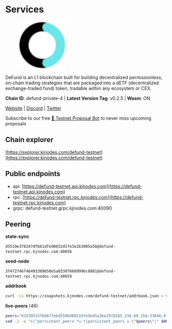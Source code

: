 # Services

<figure><img src="https://raw.githubusercontent.com/kj89/cosmos-images/main/logos/defund.png" width="150" alt=""><figcaption></figcaption></figure>

DeFund is an L1 blockchain built for building decentralized permissionless,  on-chain trading strategies that are packaged into a dETF (decentralized  exchange-traded fund) token, tradable within any ecosystem or CEX.

**Chain ID**: defund-private-4 | **Latest Version Tag**: v0.2.5 | **Wasm**: ON

[Website](https://www.defund.app) | [Discord](https://discord.gg/FV26pRPZ3P) | [Twitter](https://twitter.com/defund_finance)



Subscribe to our free [🤖 Testnet Proposal Bot](https://t.me/kjnodes_testnet_proposal_bot) to never miss upcoming proposals


## Chain explorer
[https://explorer.kjnodes.com/defund-testnet](https://explorer.kjnodes.com/defund-testnet)

## Public endpoints

* api: [https://defund-testnet.api.kjnodes.com](https://defund-testnet.api.kjnodes.com)
* rpc: [https://defund-testnet.rpc.kjnodes.com](https://defund-testnet.rpc.kjnodes.com)
* grpc: defund-testnet.grpc.kjnodes.com:40090

## Peering

**state-sync**

```text
d5519e378247dfb61dfe90652d1fe3e2b3005a5b@defund-testnet.rpc.kjnodes.com:40656
```

**seed-node**

```text
3f472746f46493309650e5a033076689996c8881@defund-testnet.rpc.kjnodes.com:40659
```

**addrbook**
```bash
curl -Ls https://snapshots.kjnodes.com/defund-testnet/addrbook.json > $HOME/.defund/config/addrbook.json
```

**live-peers** (46)
```bash
peers="61539515fb667febd559b980219fe9e45a3be197@185.234.69.154:33046,9f950e7aae61ef055706fc393d62764819d1aa54@62.171.169.230:40656,278602404e78c23f5aff7a04802179ad7ffaa676@18.234.102.132:26656,0108df8793ec07fa82ea202d54b70c603b827ea4@5.9.81.251:656,ddde85fd6bbb3db544750411f1bb6d3b5b40e700@65.108.92.199:40656,e0051024da03786ee8008f2ca310bb3ea05edab1@167.86.102.206:26656,41c5b53745e065bee2f46970e6590ce1c4884401@164.68.113.190:26656,b8435a6a109a9ad95057ce0f1786caf2e9dd0fcc@93.100.235.162:18656,2b8a63defdcde856b7c4febac9658ad2ef26befb@65.108.9.230:18656,3209ec925afead6706ac250aae88d1b85a45a2d3@167.86.85.247:30656,1ef2946255fcfcd37d0f518ff9beab256223ecca@38.242.140.2:26656,475831e66548184ac8402e3dd3c9d39bd08b5c68@38.242.139.98:26656,76d932d75b5de4c1799f8702b0047a4ab3de1b14@154.53.63.156:30656,78c53aca778b1239158cf4bf6a3aeeb2239501bb@38.242.216.35:40656,86ba2d9b6d88cd7776147a39b4eb377bd47749fb@62.141.45.243:40656,a32570fc38ffbff20cd4cbf72b335f4ef810d017@65.21.105.44:40656,2687b608599ef656f343a790f21fb3fb9292668e@194.146.13.187:26656,bf49dcb52d911e6edf8f553e7e6da7f9fbdadc39@212.23.222.89:26656,5eadb035be45a8cb69491324805175b86dd11b6b@65.108.232.182:13656,e26206d0e39515fb07915b28e468729340eb112e@38.242.244.163:26656,38c2e79f4d9043aac5fd699d3bd5b8c3bdab0ab2@154.12.241.185:26656,9caa4ac64062fa1178a9db93d24209841bbd30ba@199.175.98.110:26656,cb503107b4135363d5ff83ff6a1a1423d8db4166@62.171.174.210:40656,ea1af576f728832d90d4fe9944e45743bb270f24@154.12.245.40:30656,dc89aa77d70f97a1742e4e43d88d35d888ce48ba@109.123.247.186:26656,1f035d17ad5cc6b1abaf8ed0380fdddff1db929f@85.239.243.215:26656,4f80d0058101e284b5885f6e66cae85a6f0dc88e@2.58.82.46:40656,e73a8c70a1e55c4ee14874c659a9084773ea56ed@95.217.104.49:36656,807a0dc497bec0ab730310738ef7d27fd3df7671@155.133.27.248:27656,d9516be6f5fffad9d2fa4354126c46ca5a6c9310@154.53.55.128:30656,b2d33977b8bca9790df391dd3559e65514f95c0f@194.146.13.253:26656,377da550df4ee1643d9e3f23f7c9827b38688f2b@194.146.13.185:26656,23c22b887e2cd55de7eb491f43f52e8d6915e825@65.108.98.56:26656,ba0abf77c2dec230a7ae06b32d1abf63dbd48642@5.9.82.120:61656,bccd2003a7eb23008479c76427ac2c276160e09a@75.119.154.72:26656,bfef03639bddf4fa503bb75c83af2b5f12c8276c@161.97.155.154:26656,7f8cdf82657d23568c650a87b039539d4b234016@164.68.113.162:30656,a04b2fa85b4636dca6e3841396b7eda6a24f22f7@194.195.87.106:26656,f393c1e540566d94ee840ef64431136b1d35d3a6@5.189.159.198:28656,e199e4d17120559bc34357d72f6595cbcd4d5cd4@173.212.216.232:26656,e3c348467a8c88c0f65e2ca8a71875d2a384b8b4@185.16.39.19:60656,6f82e772ee8ae1895edc9743dbb269fb7c33f06a@144.91.89.158:30656,d45d007633b82518764ab12fafa543c46c848e5d@88.99.213.25:40656,fd3353908a1e3eedb019451b2e55054bca2e5303@65.108.233.102:28656,d5519e378247dfb61dfe90652d1fe3e2b3005a5b@65.109.68.190:40656,d941341fa0f985d853f0e044d075234776cf1df6@77.232.37.54:26656"
sed -i -e "s|^persistent_peers *=.*|persistent_peers = \"$peers\"|" $HOME/.defund/config/config.toml
```
